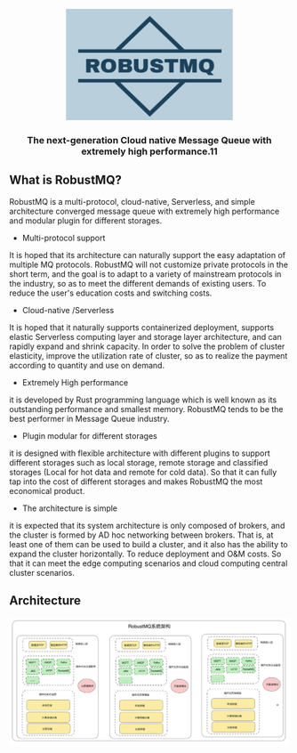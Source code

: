 <p  align="center">
  <picture>
    <img alt="GreptimeDB Logo" src="docs/RobustMQ-logo.jpg" width="300" height="200">
  </picture>
</p>
 <h3 align="center">
    The next-generation Cloud native Message Queue with extremely high performance.11
</h3>

## What is RobustMQ?
RobustMQ is a multi-protocol, cloud-native, Serverless, and simple architecture converged message queue with extremely high performance and modular plugin for different storages. 

- Multi-protocol support

It is hoped that its architecture can naturally support the easy adaptation of multiple MQ protocols. RobustMQ will not customize private protocols in the short term, and the goal is to adapt to a variety of mainstream protocols in the industry, so as to meet the different demands of existing users. To reduce the user's education costs and switching costs.

- Cloud-native /Serverless

It is hoped that it naturally supports containerized deployment, supports elastic Serverless computing layer and storage layer architecture, and can rapidly expand and shrink capacity. In order to solve the problem of cluster elasticity, improve the utilization rate of cluster, so as to realize the payment according to quantity and use on demand.

- Extremely High performance

it is developed by Rust programming language which is well known as its outstanding performance and smallest memory. RobustMQ tends to be the best performer in Message Queue industry.

- Plugin modular for different storages

it is designed with flexible architecture with different plugins to support different storages such as local storage, remote storage and classified storages (Local for hot data and remote for cold data). So that it can fully tap into the cost of different storages and makes RobustMQ the most economical product.

- The architecture is simple 

it is expected that its system architecture is only composed of brokers, and the cluster is formed by AD hoc networking between brokers. That is, at least one of them can be used to build a cluster, and it also has the ability to expand the cluster horizontally. To reduce deployment and O&M costs. So that it can meet the edge computing scenarios and cloud computing central cluster scenarios.

## Architecture
![架构图](image/robustmq-architecture.png)

